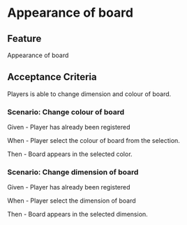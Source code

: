 # Appearance of board

## Feature

Appearance of board

## Acceptance Criteria

Players is able to change dimension and colour of board.

### Scenario: Change colour of board

  Given - Player has already been registered

  When - Player select the colour of board from the selection.

  Then - Board appears in the selected color.

### Scenario: Change dimension of board

  Given - Player has already been registered

  When - Player select the dimension of board

  Then - Board appears in the selected dimension.
